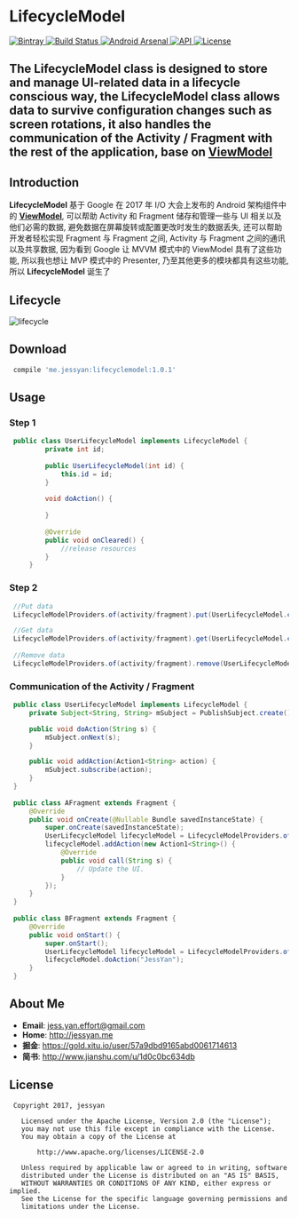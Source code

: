 # LifecycleModel
[ ![Bintray](https://img.shields.io/badge/bintray-v1.0.1-brightgreen.svg) ](https://bintray.com/jessyancoding/maven/lifecyclemodel/1.0.1/link)
[ ![Build Status](https://travis-ci.org/JessYanCoding/LifecycleModel.svg?branch=master) ](https://travis-ci.org/JessYanCoding/LifecycleModel)
[ ![Android Arsenal](https://img.shields.io/badge/Android%20Arsenal-LifecycleModel-brightgreen.svg?style=flat) ](https://android-arsenal.com/details/1/6545)
[ ![API](https://img.shields.io/badge/API-14%2B-blue.svg?style=flat-square) ](https://developer.android.com/about/versions/android-4.0.html)
[ ![License](http://img.shields.io/badge/License-Apache%202.0-blue.svg?style=flat-square) ](http://www.apache.org/licenses/LICENSE-2.0)

## The LifecycleModel class is designed to store and manage UI-related data in a lifecycle conscious way, the LifecycleModel class allows data to survive configuration changes such as screen rotations,  it also handles the communication of the Activity / Fragment with the rest of the application, base on [ViewModel](https://developer.android.google.cn/topic/libraries/architecture/viewmodel.html)

## Introduction
**LifecycleModel** 基于 Google 在 2017 年 I/O 大会上发布的 Android 架构组件中的 [**ViewModel**](https://developer.android.google.cn/topic/libraries/architecture/viewmodel.html), 可以帮助 Activity 和 Fragment 储存和管理一些与 UI 相关以及他们必需的数据, 避免数据在屏幕旋转或配置更改时发生的数据丢失, 还可以帮助开发者轻松实现 Fragment 与 Fragment 之间, Activity 与 Fragment 之间的通讯以及共享数据, 因为看到 Google 让 MVVM 模式中的 ViewModel 具有了这些功能, 所以我也想让 MVP 模式中的 Presenter, 乃至其他更多的模块都具有这些功能, 所以 **LifecycleModel** 诞生了 

## Lifecycle
![lifecycle](https://raw.githubusercontent.com/JessYanCoding/LifecycleModel/master/art/Lifecyclemodel-lifecycle.jpg)

## Download
``` gradle
 compile 'me.jessyan:lifecyclemodel:1.0.1'
```

## Usage
### Step 1
```java
 public class UserLifecycleModel implements LifecycleModel {
         private int id;
 
         public UserLifecycleModel(int id) {
             this.id = id;
         }
         
         void doAction() {
         
         }
 
         @Override
         public void onCleared() {
             //release resources
         }
     }
```

### Step 2
```java
 //Put data
 LifecycleModelProviders.of(activity/fragment).put(UserLifecycleModel.class.getName(), new UserLifecycleModel(1));  

 //Get data
 LifecycleModelProviders.of(activity/fragment).get(UserLifecycleModel.class.getName());  
 
 //Remove data
 LifecycleModelProviders.of(activity/fragment).remove(UserLifecycleModel.class.getName());
```

### Communication of the Activity / Fragment
```java
 public class UserLifecycleModel implements LifecycleModel {
     private Subject<String, String> mSubject = PublishSubject.create();

     public void doAction(String s) {
         mSubject.onNext(s);
     }

     public void addAction(Action1<String> action) {
         mSubject.subscribe(action);
     }
 }
 
 public class AFragment extends Fragment {
     @Override
     public void onCreate(@Nullable Bundle savedInstanceState) {
         super.onCreate(savedInstanceState);
         UserLifecycleModel lifecycleModel = LifecycleModelProviders.of(getActivity()).get(UserLifecycleModel.class.getName());
         lifecycleModel.addAction(new Action1<String>() {
             @Override
             public void call(String s) {
                 // Update the UI.
             }
         });
     }
 }
 
 public class BFragment extends Fragment {
     @Override
     public void onStart() {
         super.onStart();
         UserLifecycleModel lifecycleModel = LifecycleModelProviders.of(getActivity()).get(UserLifecycleModel.class.getName());
         lifecycleModel.doAction("JessYan");
     }
 }
```


## About Me
* **Email**: <jess.yan.effort@gmail.com>
* **Home**: <http://jessyan.me>
* **掘金**: <https://gold.xitu.io/user/57a9dbd9165abd0061714613>
* **简书**: <http://www.jianshu.com/u/1d0c0bc634db>

## License
```
 Copyright 2017, jessyan

   Licensed under the Apache License, Version 2.0 (the "License");
   you may not use this file except in compliance with the License.
   You may obtain a copy of the License at

       http://www.apache.org/licenses/LICENSE-2.0

   Unless required by applicable law or agreed to in writing, software
   distributed under the License is distributed on an "AS IS" BASIS,
   WITHOUT WARRANTIES OR CONDITIONS OF ANY KIND, either express or implied.
   See the License for the specific language governing permissions and
   limitations under the License.
```